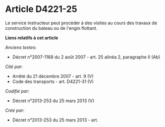 # Article D4221-25

Le service instructeur peut procéder à des visites au cours des travaux de construction du bateau ou de l'engin flottant.

**Liens relatifs à cet article**

_Anciens textes_:

  - Décret n°2007-1168 du 2 août 2007 - art. 25 alinéa 2, paragraphe II (Ab)

_Cité par_:

  - Arrêté du 21 décembre 2007 - art. 9 (V)
  - Code des transports - art. D4221-31 (V)

_Codifié par_:

  - Décret n°2013-253 du 25 mars 2013 (V)

_Créé par_:

  - Décret n°2013-253 du 25 mars 2013 - art.
